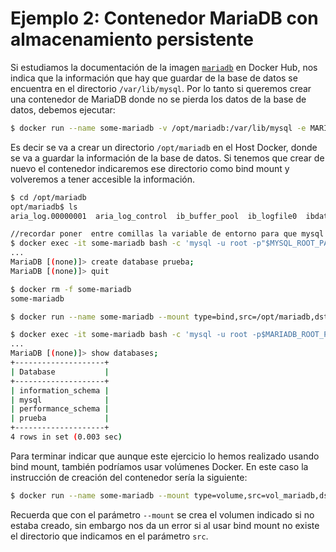 # Ejemplo 2: Contenedor MariaDB con almacenamiento persistente

Si estudiamos la documentación de la imagen [`mariadb`](https://hub.docker.com/_/mariadb) en Docker Hub, nos indica que la información que hay que guardar de la base de datos se encuentra en el directorio `/var/lib/mysql`. Por lo tanto si queremos crear una contenedor de MariaDB donde no se pierda los datos de la base de datos, debemos ejecutar:

```bash
$ docker run --name some-mariadb -v /opt/mariadb:/var/lib/mysql -e MARIADB_ROOT_PASSWORD=my-secret-pw -d mariadb:10.5
```
Es decir se va a crear un directorio `/opt/mariadb` en el Host Docker, donde se va a guardar la información de la base de datos. Si tenemos que crear de nuevo el contenedor indicaremos ese directorio como bind mount y volveremos a tener accesible la información.

```bash
$ cd /opt/mariadb
opt/mariadb$ ls
aria_log.00000001  aria_log_control  ib_buffer_pool  ib_logfile0  ibdata1  ibtmp1  multi-master.info  mysql  performance_schema

//recordar poner  entre comillas la variable de entorno para que mysql pille directamente la variable
$ docker exec -it some-mariadb bash -c 'mysql -u root -p"$MYSQL_ROOT_PASSWORD"'
...
MariaDB [(none)]> create database prueba;
MariaDB [(none)]> quit

$ docker rm -f some-mariadb 
some-mariadb

$ docker run --name some-mariadb --mount type=bind,src=/opt/mariadb,dst=/var/lib/mysql -e MARIADB_ROOT_PASSWORD=my-secret-pw -d mariadb:10.5

$ docker exec -it some-mariadb bash -c 'mysql -u root -p$MARIADB_ROOT_PASSWORD'
...
MariaDB [(none)]> show databases;
+--------------------+
| Database           |
+--------------------+
| information_schema |
| mysql              |
| performance_schema |
| prueba             |
+--------------------+
4 rows in set (0.003 sec)
```

Para terminar indicar que aunque este ejercicio lo hemos realizado usando bind mount, también podríamos usar volúmenes Docker. En este caso la instrucción de creación del contenedor sería la siguiente:

```bash
$ docker run --name some-mariadb --mount type=volume,src=vol_mariadb,dst=/var/lib/mysql -e MYSQL_ROOT_PASSWORD=my-secret-pw -d mariadb:10.5
```

Recuerda que con el parámetro `--mount` se crea el volumen indicado si no estaba creado, sin embargo nos da un error si al usar bind mount no existe el directorio que indicamos en el parámetro `src`.

